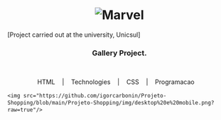 <h1 align="center">
  <img src="https://upload.wikimedia.org/wikipedia/commons/thumb/b/b9/Marvel_Logo.svg/2560px-Marvel_Logo.svg.png" alt="Marvel" width="350px">
</h1>

[Project carried out at the university, Unicsul]<br>


<h3 align="center">
  Gallery Project.
</h3>

<br>

<p align="center">
  <a> HTML</a> &nbsp;&nbsp;&nbsp;|&nbsp;&nbsp;&nbsp;
  <a> Technologies </a>&nbsp;&nbsp;&nbsp;|&nbsp;&nbsp;&nbsp;
  <a> CSS </a>&nbsp;&nbsp;&nbsp;|&nbsp;&nbsp;&nbsp;
  <a> Programacao </a>&nbsp;&nbsp;&nbsp;
</p>

    <img src="https://github.com/igorcarbonin/Projeto-Shopping/blob/main/Projeto-Shopping/img/desktop%20e%20mobile.png?raw=true"/>
